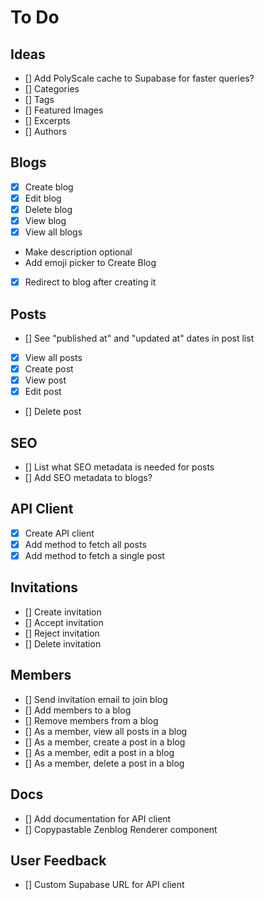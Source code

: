 # To Do

## Ideas

- [] Add PolyScale cache to Supabase for faster queries?
- [] Categories
- [] Tags
- [] Featured Images
- [] Excerpts
- [] Authors

## Blogs

- [x] Create blog
- [x] Edit blog
- [x] Delete blog
- [x] View blog
- [x] View all blogs
- Make description optional
- Add emoji picker to Create Blog
- [x] Redirect to blog after creating it

## Posts

- [] See "published at" and "updated at" dates in post list
- [x] View all posts
- [x] Create post
- [x] View post
- [x] Edit post
- [] Delete post

## SEO

- [] List what SEO metadata is needed for posts
- [] Add SEO metadata to blogs?

## API Client

- [x] Create API client
- [x] Add method to fetch all posts
- [x] Add method to fetch a single post

## Invitations

- [] Create invitation
- [] Accept invitation
- [] Reject invitation
- [] Delete invitation

## Members

- [] Send invitation email to join blog
- [] Add members to a blog
- [] Remove members from a blog
- [] As a member, view all posts in a blog
- [] As a member, create a post in a blog
- [] As a member, edit a post in a blog
- [] As a member, delete a post in a blog

## Docs

- [] Add documentation for API client
- [] Copypastable Zenblog Renderer component

## User Feedback

- [] Custom Supabase URL for API client
